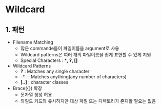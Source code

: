 # **Wildcard**

## **1. 패턴**
* Filename Matching
  * 많은 commande들이 파일이름을 argument로 사용
  * Wildcard patterns은 여러 개의 파일이름을 쉽게 표현할 수 있게 지원
  * Special Characters : ***, ?, []**
* Wildcard Patterns
  * **?** : Matches any single character
  * -*- : Matches anything(any number of characters)
  * **[..]** : character classes
* Brace({}) 확장
  * 문자열 생성 허용
  * 와일드 카드와 유사하지만 대상 파일 또는 디렉토리가 존재할 필요는 없음
